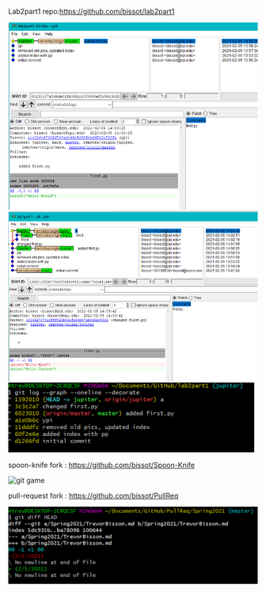 Lab2part1 repo:https://github.com/bissot/lab2part1

![gitk](/imgs/gitk.png)
![gitk --all](/imgs/gitkall.png)
![git log --graph --oneline --decorate](/imgs/gitlog.png)

spoon-knife fork : https://github.com/bissot/Spoon-Knife

![git game](/imgs/gitgame.png)

pull-request fork : https://github.com/bissot/PullReq

![git diff screen shot](/imgs/gitdiff.png)